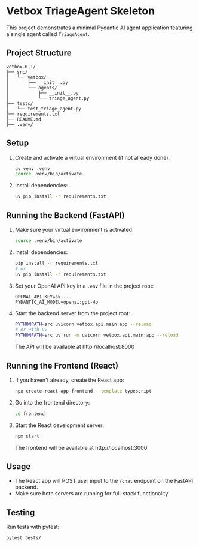 # Vetbox TriageAgent Skeleton

This project demonstrates a minimal Pydantic AI agent application featuring a single agent called `TriageAgent`.

## Project Structure

```
vetbox-0.1/
├── src/
│   └── vetbox/
│       ├── __init__.py
│       └── agents/
│           ├── __init__.py
│           └── triage_agent.py
├── tests/
│   └── test_triage_agent.py
├── requirements.txt
├── README.md
├── .venv/
```

## Setup

1. Create and activate a virtual environment (if not already done):
   ```sh
   uv venv .venv
   source .venv/bin/activate
   ```
2. Install dependencies:
   ```sh
   uv pip install -r requirements.txt
   ```

## Running the Backend (FastAPI)

1. Make sure your virtual environment is activated:
   ```sh
   source .venv/bin/activate
   ```
2. Install dependencies:
   ```sh
   pip install -r requirements.txt
   # or
   uv pip install -r requirements.txt
   ```
3. Set your OpenAI API key in a `.env` file in the project root:
   ```env
   OPENAI_API_KEY=sk-...
   PYDANTIC_AI_MODEL=openai:gpt-4o
   ```
4. Start the backend server from the project root:
   ```sh
   PYTHONPATH=src uvicorn vetbox.api.main:app --reload
   # or with uv
   PYTHONPATH=src uv run -m uvicorn vetbox.api.main:app --reload
   ```
   The API will be available at http://localhost:8000

## Running the Frontend (React)

1. If you haven't already, create the React app:
   ```sh
   npx create-react-app frontend --template typescript
   ```
2. Go into the frontend directory:
   ```sh
   cd frontend
   ```
3. Start the React development server:
   ```sh
   npm start
   ```
   The frontend will be available at http://localhost:3000

## Usage
- The React app will POST user input to the `/chat` endpoint on the FastAPI backend.
- Make sure both servers are running for full-stack functionality.

## Testing

Run tests with pytest:
```sh
pytest tests/
``` 
